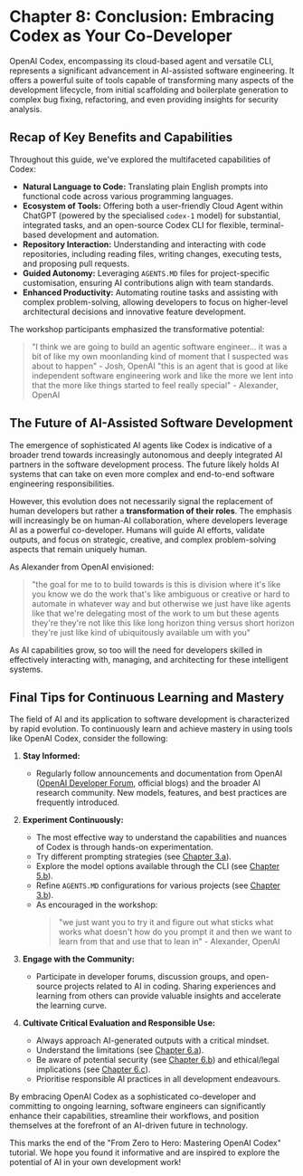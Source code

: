 # Chapter 8: Conclusion: Embracing Codex as Your Co-Developer

OpenAI Codex, encompassing its cloud-based agent and versatile CLI, represents a significant advancement in AI-assisted software engineering. It offers a powerful suite of tools capable of transforming many aspects of the development lifecycle, from initial scaffolding and boilerplate generation to complex bug fixing, refactoring, and even providing insights for security analysis.

## Recap of Key Benefits and Capabilities

Throughout this guide, we've explored the multifaceted capabilities of Codex:

*   **Natural Language to Code:** Translating plain English prompts into functional code across various programming languages.
*   **Ecosystem of Tools:** Offering both a user-friendly Cloud Agent within ChatGPT (powered by the specialised `codex-1` model) for substantial, integrated tasks, and an open-source Codex CLI for flexible, terminal-based development and automation.
*   **Repository Interaction:** Understanding and interacting with code repositories, including reading files, writing changes, executing tests, and proposing pull requests.
*   **Guided Autonomy:** Leveraging `AGENTS.MD` files for project-specific customisation, ensuring AI contributions align with team standards.
*   **Enhanced Productivity:** Automating routine tasks and assisting with complex problem-solving, allowing developers to focus on higher-level architectural decisions and innovative feature development.

The workshop participants emphasized the transformative potential:
> "I think we are going to build an agentic software engineer... it was a bit of like my own moonlanding kind of moment that I suspected was about to happen" - Josh, OpenAI
> "this is an agent that is good at like independent software engineering work and like the more we lent into that the more like things started to feel really special" - Alexander, OpenAI

## The Future of AI-Assisted Software Development

The emergence of sophisticated AI agents like Codex is indicative of a broader trend towards increasingly autonomous and deeply integrated AI partners in the software development process. The future likely holds AI systems that can take on even more complex and end-to-end software engineering responsibilities.

However, this evolution does not necessarily signal the replacement of human developers but rather a **transformation of their roles**. The emphasis will increasingly be on human-AI collaboration, where developers leverage AI as a powerful co-developer. Humans will guide AI efforts, validate outputs, and focus on strategic, creative, and complex problem-solving aspects that remain uniquely human.

As Alexander from OpenAI envisioned:
> "the goal for me to to build towards is this is division where it's like you know we do the work that's like ambiguous or creative or hard to automate in whatever way and but otherwise we just have like agents like that we're delegating most of the work to um but these agents they're they're not like this like long horizon thing versus short horizon they're just like kind of ubiquitously available um with you"

As AI capabilities grow, so too will the need for developers skilled in effectively interacting with, managing, and architecting for these intelligent systems.

## Final Tips for Continuous Learning and Mastery

The field of AI and its application to software development is characterized by rapid evolution. To continuously learn and achieve mastery in using tools like OpenAI Codex, consider the following:

1.  **Stay Informed:**
    *   Regularly follow announcements and documentation from OpenAI ([OpenAI Developer Forum](https://community.openai.com/), official blogs) and the broader AI research community. New models, features, and best practices are frequently introduced.

2.  **Experiment Continuously:**
    *   The most effective way to understand the capabilities and nuances of Codex is through hands-on experimentation.
    *   Try different prompting strategies (see [Chapter 3.a](./03_a_effective_prompting_strategies.md)).
    *   Explore the model options available through the CLI (see [Chapter 5.b](./05_b_understanding_model_choices.md)).
    *   Refine `AGENTS.MD` configurations for various projects (see [Chapter 3.b](./03_b_the_crucial_role_of_agents_md.md)).
    *   As encouraged in the workshop:
        > "we just want you to try it and figure out what sticks what works what doesn't how do you prompt it and then we want to learn from that and use that to lean in" - Alexander, OpenAI

3.  **Engage with the Community:**
    *   Participate in developer forums, discussion groups, and open-source projects related to AI in coding. Sharing experiences and learning from others can provide valuable insights and accelerate the learning curve.

4.  **Cultivate Critical Evaluation and Responsible Use:**
    *   Always approach AI-generated outputs with a critical mindset.
    *   Understand the limitations (see [Chapter 6.a](./06_a_limitations_of_codex.md)).
    *   Be aware of potential security (see [Chapter 6.b](./06_b_security_implications.md)) and ethical/legal implications (see [Chapter 6.c](./06_c_ethical_and_legal_considerations.md)).
    *   Prioritise responsible AI practices in all development endeavours.

By embracing OpenAI Codex as a sophisticated co-developer and committing to ongoing learning, software engineers can significantly enhance their capabilities, streamline their workflows, and position themselves at the forefront of an AI-driven future in technology.

This marks the end of the "From Zero to Hero: Mastering OpenAI Codex" tutorial. We hope you found it informative and are inspired to explore the potential of AI in your own development work!